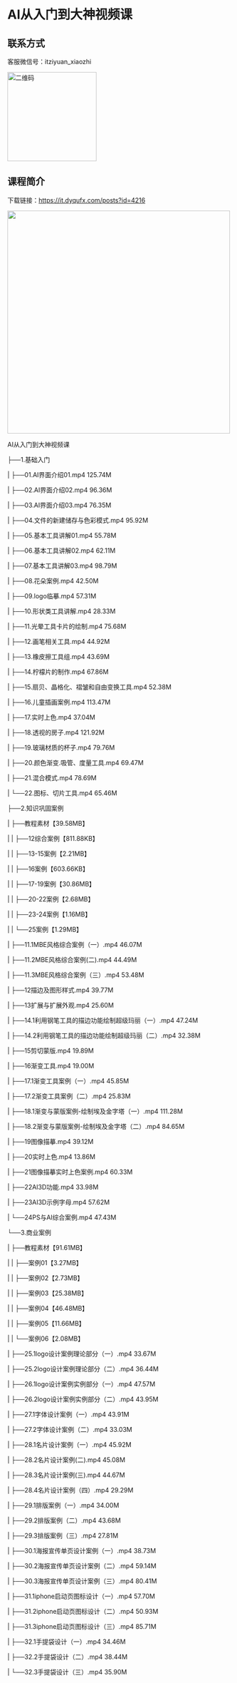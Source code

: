 # AI从入门到大神视频课

## 联系方式

客服微信号：itziyuan_xiaozhi

<img src="https://ziyuanyun.oss-cn-guangzhou.aliyuncs.com/common/20240614073449/666b82192834a.jpg" width="200" height="200" alt="二维码">

## 课程简介

下载链接：https://it.dyqufx.com/posts?id=4216

<img src="https://ziyuanyun.oss-cn-guangzhou.aliyuncs.com/yun/20240701073256/6681eb28a8652.jpg" width="500" alt="">

  

 AI从入门到大神视频课

 ├──1.基础入门

 | ├──01.AI界面介绍01.mp4 125.74M

 | ├──02.AI界面介绍02.mp4 96.36M

 | ├──03.AI界面介绍03.mp4 76.35M

 | ├──04.文件的新建储存与色彩模式.mp4 95.92M

 | ├──05.基本工具讲解01.mp4 55.78M

 | ├──06.基本工具讲解02.mp4 62.11M

 | ├──07.基本工具讲解03.mp4 98.79M

 | ├──08.花朵案例.mp4 42.50M

 | ├──09.logo临摹.mp4 57.31M

 | ├──10.形状类工具讲解.mp4 28.33M

 | ├──11.光晕工具卡片的绘制.mp4 75.68M

 | ├──12.画笔相关工具.mp4 44.92M

 | ├──13.橡皮擦工具组.mp4 43.69M

 | ├──14.柠檬片的制作.mp4 67.86M

 | ├──15.扇贝、晶格化、褶皱和自由变换工具.mp4 52.38M

 | ├──16.儿童插画案例.mp4 113.47M

 | ├──17.实时上色.mp4 37.04M

 | ├──18.透视的房子.mp4 121.92M

 | ├──19.玻璃材质的杯子.mp4 79.76M

 | ├──20.颜色渐变.吸管、度量工具.mp4 69.47M

 | ├──21.混合模式.mp4 78.69M

 | └──22.图标、切片工具.mp4 65.46M

 ├──2.知识巩固案例

 | ├──教程素材【39.58MB】

 | | ├──12综合案例【811.88KB】

 | | ├──13-15案例【2.21MB】

 | | ├──16案例【603.66KB】

 | | ├──17-19案例【30.86MB】

 | | ├──20-22案例【2.68MB】

 | | ├──23-24案例【1.16MB】

 | | └──25案例【1.29MB】

 | ├──11.1MBE风格综合案例（一）.mp4 46.07M

 | ├──11.2MBE风格综合案例(二).mp4 44.49M

 | ├──11.3MBE风格综合案例（三）.mp4 53.48M

 | ├──12描边及图形样式.mp4 39.77M

 | ├──13扩展与扩展外观.mp4 25.60M

 | ├──14.1利用钢笔工具的描边功能绘制超级玛丽（一）.mp4 47.24M

 | ├──14.2利用钢笔工具的描边功能绘制超级玛丽（二）.mp4 32.38M

 | ├──15剪切蒙版.mp4 19.89M

 | ├──16渐变工具.mp4 19.00M

 | ├──17.1渐变工具案例（一）.mp4 45.85M

 | ├──17.2渐变工具案例（二）.mp4 25.83M

 | ├──18.1渐变与蒙版案例-绘制埃及金字塔（一）.mp4 111.28M

 | ├──18.2渐变与蒙版案例-绘制埃及金字塔（二）.mp4 84.65M

 | ├──19图像描摹.mp4 39.12M

 | ├──20实时上色.mp4 13.86M

 | ├──21图像描摹实时上色案例.mp4 60.33M

 | ├──22AI3D功能.mp4 33.98M

 | ├──23AI3D示例字母.mp4 57.62M

 | └──24PS与AI综合案例.mp4 47.43M

 └──3.商业案例

 | ├──教程素材【91.61MB】

 | | ├──案例01【3.27MB】

 | | ├──案例02【2.73MB】

 | | ├──案例03【25.38MB】

 | | ├──案例04【46.48MB】

 | | ├──案例05【11.66MB】

 | | └──案例06【2.08MB】

 | ├──25.1logo设计案例理论部分（一）.mp4 33.67M

 | ├──25.2logo设计案例理论部分（二）.mp4 36.44M

 | ├──26.1logo设计案例实例部分（一）.mp4 47.57M

 | ├──26.2logo设计案例实例部分（二）.mp4 43.95M

 | ├──27.1字体设计案例（一）.mp4 43.91M

 | ├──27.2字体设计案例（二）.mp4 33.03M

 | ├──28.1名片设计案例（一）.mp4 45.92M

 | ├──28.2名片设计案例(二).mp4 45.08M

 | ├──28.3名片设计案例(三).mp4 44.67M

 | ├──28.4名片设计案例（四）.mp4 29.29M

 | ├──29.1排版案例（一）.mp4 34.00M

 | ├──29.2排版案例（二）.mp4 43.68M

 | ├──29.3排版案例（三）.mp4 27.81M

 | ├──30.1海报宣传单页设计案例（一）.mp4 38.73M

 | ├──30.2海报宣传单页设计案例（二）.mp4 59.14M

 | ├──30.3海报宣传单页设计案例（三）.mp4 80.41M

 | ├──31.1iphone启动页图标设计（一）.mp4 57.70M

 | ├──31.2iphone启动页图标设计（二）.mp4 50.93M

 | ├──31.3iphone启动页图标设计（三）.mp4 85.71M

 | ├──32.1手提袋设计（一）.mp4 34.46M

 | ├──32.2手提袋设计（二）.mp4 38.44M

 | └──32.3手提袋设计（三）.mp4 35.90M

  